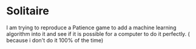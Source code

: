 # Solitaire

 I am trying to reproduce a Patience game to add a machine learning algorithm into it and see if it is possible for a computer to do it perfectly. ( because i don't do it 100% of the time)
